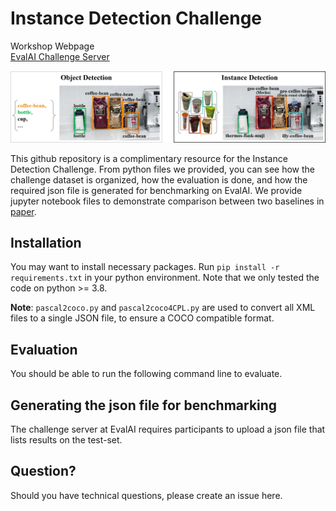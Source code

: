 # Instance Detection Challenge
Workshop Webpage<br>
[EvalAI Challenge Server](https://eval.ai/web/challenges/challenge-page/2242/overview)<br>

![intro](https://raw.githubusercontent.com/shenqq377/InsDet_Challenge/challenge/templates/objdet-insdet.png)

This github repository is a complimentary resource for the Instance Detection Challenge. From python files we provided, you can see how the challenge dataset is organized, how the evaluation is done, and how the required json file is generated for benchmarking on EvalAI. We provide jupyter notebook files to demonstrate comparison between two baselines in [paper](https://github.com/insdet/instance-detection).

## Installation
You may want to install necessary packages. Run `pip install -r requirements.txt` in your python environment. Note that we only tested the code on python >= 3.8.

**Note**: `pascal2coco.py` and `pascal2coco4CPL.py` are used to convert all XML files to a single JSON file, to ensure a COCO compatible format.

## Evaluation
You should be able to run the following command line to evaluate.

## Generating the json file for benchmarking
The challenge server at EvalAI requires participants to upload a json file that lists results on the test-set.

## Question?
Should you have technical questions, please create an issue here.

